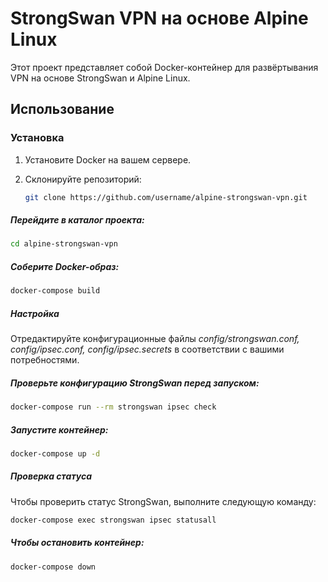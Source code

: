 # StrongSwan VPN на основе Alpine Linux

Этот проект представляет собой Docker-контейнер для развёртывания VPN на основе StrongSwan и Alpine Linux.

## Использование

### Установка

1. Установите Docker на вашем сервере.
2. Склонируйте репозиторий:

   ```bash
   git clone https://github.com/username/alpine-strongswan-vpn.git
   ```
##### Перейдите в каталог проекта:
```bash
cd alpine-strongswan-vpn
```
##### Соберите Docker-образ:
```bash
docker-compose build
```
##### Настройка
Отредактируйте конфигурационные файлы *config/strongswan.conf, config/ipsec.conf, config/ipsec.secrets* в соответствии с вашими потребностями.
##### Проверьте конфигурацию StrongSwan перед запуском:
```bash
docker-compose run --rm strongswan ipsec check
```
##### Запустите контейнер:
```bash
docker-compose up -d
```
##### Проверка статуса
Чтобы проверить статус StrongSwan, выполните следующую команду:
```bash
docker-compose exec strongswan ipsec statusall
```
##### Чтобы остановить контейнер:
```bash
docker-compose down
```
